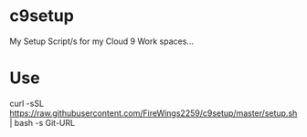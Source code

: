 # c9setup
My Setup Script/s for my Cloud 9 Work spaces...

# Use
curl -sSL https://raw.githubusercontent.com/FireWings2259/c9setup/master/setup.sh | bash -s Git-URL
